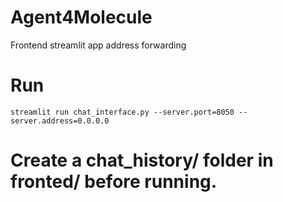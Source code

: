 # Agent4Molecule
Frontend streamlit app address forwarding
# Run

```
streamlit run chat_interface.py --server.port=8050 --server.address=0.0.0.0
```
# Create a chat_history/ folder in fronted/ before running.
